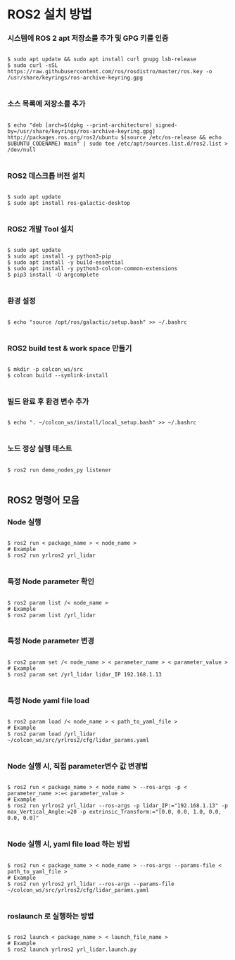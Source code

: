 ROS2 설치 방법
=============

### 시스템에 ROS 2 apt 저장소를 추가 및 GPG 키를 인증
<pre>
<code>
$ sudo apt update && sudo apt install curl gnupg lsb-release
$ sudo curl -sSL https://raw.githubusercontent.com/ros/rosdistro/master/ros.key -o /usr/share/keyrings/ros-archive-keyring.gpg
</code>
</pre>
### 소스 목록에 저장소를 추가
<pre>
<code>
$ echo "deb [arch=$(dpkg --print-architecture) signed-by=/usr/share/keyrings/ros-archive-keyring.gpg] http://packages.ros.org/ros2/ubuntu $(source /etc/os-release && echo $UBUNTU_CODENAME) main" | sudo tee /etc/apt/sources.list.d/ros2.list > /dev/null
</code>
</pre>
### ROS2 데스크톱 버전 설치
<pre>
<code>
$ sudo apt update
$ sudo apt install ros-galactic-desktop
</code>
</pre>
### ROS2 개발 Tool 설치
<pre>
<code>
$ sudo apt update
$ sudo apt install -y python3-pip
$ sudo apt install -y build-essential
$ sudo apt install -y python3-colcon-common-extensions
$ pip3 install -U argcomplete
</code>
</pre>
### 환경 설정
<pre>
<code>
$ echo "source /opt/ros/galactic/setup.bash" >> ~/.bashrc
</code>
</pre>
### ROS2 build test & work space 만들기
<pre>
<code>
$ mkdir -p colcon_ws/src
$ colcon build --symlink-install
</code>
</pre>
### 빌드 완료 후 환경 변수 추가
<pre>
<code>
$ echo ". ~/colcon_ws/install/local_setup.bash" >> ~/.bashrc
</code>
</pre>
### 노드 정상 실행 테스트
<pre>
<code>
$ ros2 run demo_nodes_py listener
</code>
</pre>
## ROS2 명령어 모음
### Node 실행
<pre>
<code>
$ ros2 run < package_name > < node_name >
# Example
$ ros2 run yrlros2 yrl_lidar
</code>
</pre>
### 특정 Node parameter 확인
<pre>
<code>
$ ros2 param list /< node_name >
# Example
$ ros2 param list /yrl_lidar
</code>
</pre>
### 특정 Node parameter 변경
<pre>
<code>
$ ros2 param set /< node_name > < parameter_name > < parameter_value >
# Example
$ ros2 param set /yrl_lidar lidar_IP 192.168.1.13
</code>
</pre>
### 특정 Node yaml file load
<pre>
<code>
$ ros2 param load /< node_name > < path_to_yaml_file >
# Example
$ ros2 param load /yrl_lidar ~/colcon_ws/src/yrlros2/cfg/lidar_params.yaml
</code>
</pre>
### Node 실행 시, 직접 parameter변수 값 변경법
<pre>
<code>
$ ros2 run < package_name > < node_name > --ros-args -p < parameter_name >:=< parameter_value >
# Example
$ ros2 run yrlros2 yrl_lidar --ros-args -p lidar_IP:="192.168.1.13" -p max_Vertical_Angle:=20 -p extrinsic_Transform:="[0.0, 0.0, 1.0, 0.0, 0.0, 0.0]"
</code>
</pre>
### Node 실행 시, yaml file load 하는 방법
<pre>
<code>
$ ros2 run < package_name > < node_name > --ros-args --params-file < path_to_yaml_file >
# Example
$ ros2 run yrlros2 yrl_lidar --ros-args --params-file ~/colcon_ws/src/yrlros2/cfg/lidar_params.yaml
</code>
</pre>

### roslaunch 로 실행하는 방법
<pre>
<code>
$ ros2 launch < package_name > < launch_file_name >
# Example
$ ros2 launch yrlros2 yrl_lidar.launch.py
</code>
</pre>
